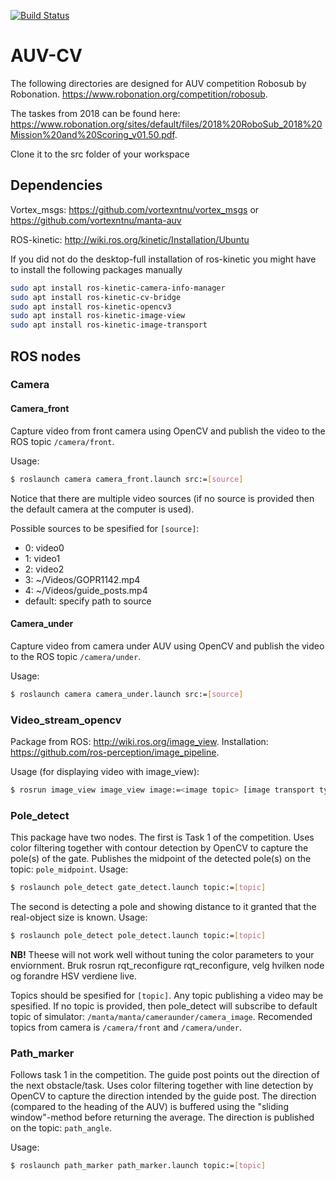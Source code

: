 [![Build Status](https://travis-ci.com/vortexntnu/auv-cv.svg?branch=master)](https://travis-ci.com/vortexntnu/auv-cv)
# AUV-CV
The following directories are designed for AUV competition Robosub by Robonation. https://www.robonation.org/competition/robosub.

The taskes from 2018 can be found here: https://www.robonation.org/sites/default/files/2018%20RoboSub_2018%20Mission%20and%20Scoring_v01.50.pdf.

Clone it to the src folder of your workspace

## Dependencies 

Vortex_msgs: https://github.com/vortexntnu/vortex_msgs or https://github.com/vortexntnu/manta-auv

ROS-kinetic: http://wiki.ros.org/kinetic/Installation/Ubuntu

If you did not do the desktop-full installation of ros-kinetic you might have to install the following packages manually
```sh
sudo apt install ros-kinetic-camera-info-manager
sudo apt install ros-kinetic-cv-bridge
sudo apt install ros-kinetic-opencv3
sudo apt install ros-kinetic-image-view
sudo apt install ros-kinetic-image-transport

```

## ROS nodes

### Camera

#### Camera_front
Capture video from front camera using OpenCV and publish the video to the ROS topic `/camera/front`. 

Usage:
```bash
$ roslaunch camera camera_front.launch src:=[source]
```
Notice that there are multiple video sources (if no source is provided then the default camera at the computer is used).

Possible sources to be spesified for `[source]`:
- 0: video0
- 1: video1
- 2: video2
- 3: ~/Videos/GOPR1142.mp4
- 4: ~/Videos/guide_posts.mp4
- default: specify path to source

#### Camera_under
Capture video from camera under AUV using OpenCV and publish the video to the ROS topic `/camera/under`. 

Usage:
```bash
$ roslaunch camera camera_under.launch src:=[source]
```

### Video_stream_opencv
Package from ROS: http://wiki.ros.org/image_view.
Installation: https://github.com/ros-perception/image_pipeline.

Usage (for displaying video with image_view):
```bash
$ rosrun image_view image_view image:=<image topic> [image transport type]
```

### Pole_detect
This package have two nodes. The first is Task 1 of the competition. Uses color filtering together with contour detection by OpenCV to capture the pole(s) of the gate. 
Publishes the midpoint of the detected pole(s) on the topic: `pole_midpoint`.
Usage: 
```bash
$ roslaunch pole_detect gate_detect.launch topic:=[topic]
```
The second is detecting a pole and showing distance to it granted that the real-object size is known. 
Usage:
```bash
$ roslaunch pole_detect pole_detect.launch topic:=[topic]
```
**NB!** Theese will not work well without tuning the color parameters to your enviornment. Bruk rosrun rqt_reconfigure rqt_reconfigure, velg hvilken node og forandre HSV verdiene live. 

Topics should be spesified for `[topic]`. Any topic publishing a video may be spesified.
If no topic is provided, then pole_detect will subscribe to default topic of simulator: `/manta/manta/cameraunder/camera_image`.
Recomended topics from camera is `/camera/front` and `/camera/under`.

### Path_marker
Follows task 1 in the competition. The guide post points out the direction of the next obstacle/task. Uses color filtering together with line detection by OpenCV to capture the direction intended by the guide post. The direction (compared to the heading of the AUV) is buffered using the "sliding window"-method before returning the average.
The direction is published on the topic: `path_angle`.

Usage: 
```bash
$ roslaunch path_marker path_marker.launch topic:=[topic]
```
